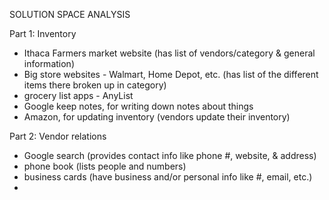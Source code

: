 SOLUTION SPACE ANALYSIS

Part 1: Inventory
- Ithaca Farmers market website (has list of vendors/category & general information)
- Big store websites - Walmart, Home Depot, etc.  (has list of the different items there broken up in category)
- grocery list apps - AnyList
- Google keep notes, for writing down notes about things
- Amazon, for updating inventory (vendors update their inventory)


Part 2: Vendor relations
- Google search (provides contact info like phone #, website, & address)
- phone book (lists people and numbers)
- business cards (have business and/or personal info like #, email, etc.)
- 